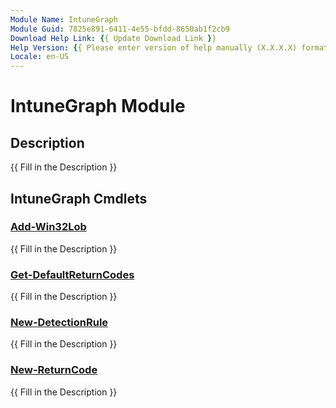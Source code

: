 ```yaml
---
Module Name: IntuneGraph
Module Guid: 7825e891-6411-4e55-bfdd-8650ab1f2cb9
Download Help Link: {{ Update Download Link }}
Help Version: {{ Please enter version of help manually (X.X.X.X) format }}
Locale: en-US
---
```


# IntuneGraph Module
## Description
{{ Fill in the Description }}

## IntuneGraph Cmdlets
### [Add-Win32Lob](Add-Win32Lob.md)
{{ Fill in the Description }}

### [Get-DefaultReturnCodes](Get-DefaultReturnCodes.md)
{{ Fill in the Description }}

### [New-DetectionRule](New-DetectionRule.md)
{{ Fill in the Description }}

### [New-ReturnCode](New-ReturnCode.md)
{{ Fill in the Description }}

